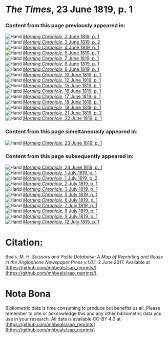 # *The Times*, 23 June 1819, p. 1  
  
### Content from this page previously appeared in:  
![Hand](http://scissorsandpaste.net/wp-content/uploads/2017/06/smallhandpointer.png) [*Morning Chronicle*, 2 June 1819, p. 1](https://mhbeals.github.io/sap_html/Morning-Chronicle/Morning-Chronicle-2-June-1819-p-1)  
![Hand](http://scissorsandpaste.net/wp-content/uploads/2017/06/smallhandpointer.png) [*Morning Chronicle*, 3 June 1819, p. 2](https://mhbeals.github.io/sap_html/Morning-Chronicle/Morning-Chronicle-3-June-1819-p-2)  
![Hand](http://scissorsandpaste.net/wp-content/uploads/2017/06/smallhandpointer.png) [*Morning Chronicle*, 4 June 1819, p. 1](https://mhbeals.github.io/sap_html/Morning-Chronicle/Morning-Chronicle-4-June-1819-p-1)  
![Hand](http://scissorsandpaste.net/wp-content/uploads/2017/06/smallhandpointer.png) [*Morning Chronicle*, 5 June 1819, p. 1](https://mhbeals.github.io/sap_html/Morning-Chronicle/Morning-Chronicle-5-June-1819-p-1)  
![Hand](http://scissorsandpaste.net/wp-content/uploads/2017/06/smallhandpointer.png) [*Morning Chronicle*, 7 June 1819, p. 1](https://mhbeals.github.io/sap_html/Morning-Chronicle/Morning-Chronicle-7-June-1819-p-1)  
![Hand](http://scissorsandpaste.net/wp-content/uploads/2017/06/smallhandpointer.png) [*Morning Chronicle*, 8 June 1819, p. 1](https://mhbeals.github.io/sap_html/Morning-Chronicle/Morning-Chronicle-8-June-1819-p-1)  
![Hand](http://scissorsandpaste.net/wp-content/uploads/2017/06/smallhandpointer.png) [*Morning Chronicle*, 9 June 1819, p. 1](https://mhbeals.github.io/sap_html/Morning-Chronicle/Morning-Chronicle-9-June-1819-p-1)  
![Hand](http://scissorsandpaste.net/wp-content/uploads/2017/06/smallhandpointer.png) [*Morning Chronicle*, 10 June 1819, p. 1](https://mhbeals.github.io/sap_html/Morning-Chronicle/Morning-Chronicle-10-June-1819-p-1)  
![Hand](http://scissorsandpaste.net/wp-content/uploads/2017/06/smallhandpointer.png) [*Morning Chronicle*, 12 June 1819, p. 1](https://mhbeals.github.io/sap_html/Morning-Chronicle/Morning-Chronicle-12-June-1819-p-1)  
![Hand](http://scissorsandpaste.net/wp-content/uploads/2017/06/smallhandpointer.png) [*Morning Chronicle*, 15 June 1819, p. 1](https://mhbeals.github.io/sap_html/Morning-Chronicle/Morning-Chronicle-15-June-1819-p-1)  
![Hand](http://scissorsandpaste.net/wp-content/uploads/2017/06/smallhandpointer.png) [*Morning Chronicle*, 16 June 1819, p. 1](https://mhbeals.github.io/sap_html/Morning-Chronicle/Morning-Chronicle-16-June-1819-p-1)  
![Hand](http://scissorsandpaste.net/wp-content/uploads/2017/06/smallhandpointer.png) [*Morning Chronicle*, 17 June 1819, p. 1](https://mhbeals.github.io/sap_html/Morning-Chronicle/Morning-Chronicle-17-June-1819-p-1)  
![Hand](http://scissorsandpaste.net/wp-content/uploads/2017/06/smallhandpointer.png) [*Morning Chronicle*, 18 June 1819, p. 1](https://mhbeals.github.io/sap_html/Morning-Chronicle/Morning-Chronicle-18-June-1819-p-1)  
![Hand](http://scissorsandpaste.net/wp-content/uploads/2017/06/smallhandpointer.png) [*Morning Chronicle*, 19 June 1819, p. 1](https://mhbeals.github.io/sap_html/Morning-Chronicle/Morning-Chronicle-19-June-1819-p-1)  
![Hand](http://scissorsandpaste.net/wp-content/uploads/2017/06/smallhandpointer.png) [*Morning Chronicle*, 21 June 1819, p. 2](https://mhbeals.github.io/sap_html/Morning-Chronicle/Morning-Chronicle-21-June-1819-p-2)  
![Hand](http://scissorsandpaste.net/wp-content/uploads/2017/06/smallhandpointer.png) [*Morning Chronicle*, 22 June 1819, p. 1](https://mhbeals.github.io/sap_html/Morning-Chronicle/Morning-Chronicle-22-June-1819-p-1)  
  
### Content from this page simeltaneously appeared in:  
![Hand](http://scissorsandpaste.net/wp-content/uploads/2017/06/smallhandpointer.png) [*Morning Chronicle*, 23 June 1819, p. 1](https://mhbeals.github.io/sap_html/Morning-Chronicle/Morning-Chronicle-23-June-1819-p-1)  
  
### Content from this page subsequently appeared in:  
![Hand](http://scissorsandpaste.net/wp-content/uploads/2017/06/smallhandpointer.png) [*Morning Chronicle*, 24 June 1819, p. 1](https://mhbeals.github.io/sap_html/Morning-Chronicle/Morning-Chronicle-24-June-1819-p-1)  
![Hand](http://scissorsandpaste.net/wp-content/uploads/2017/06/smallhandpointer.png) [*Morning Chronicle*, 1 July 1819, p. 1](https://mhbeals.github.io/sap_html/Morning-Chronicle/Morning-Chronicle-1-July-1819-p-1)  
![Hand](http://scissorsandpaste.net/wp-content/uploads/2017/06/smallhandpointer.png) [*Morning Chronicle*, 1 July 1819, p. 2](https://mhbeals.github.io/sap_html/Morning-Chronicle/Morning-Chronicle-1-July-1819-p-2)  
![Hand](http://scissorsandpaste.net/wp-content/uploads/2017/06/smallhandpointer.png) [*Morning Chronicle*, 2 July 1819, p. 1](https://mhbeals.github.io/sap_html/Morning-Chronicle/Morning-Chronicle-2-July-1819-p-1)  
![Hand](http://scissorsandpaste.net/wp-content/uploads/2017/06/smallhandpointer.png) [*Morning Chronicle*, 3 July 1819, p. 1](https://mhbeals.github.io/sap_html/Morning-Chronicle/Morning-Chronicle-3-July-1819-p-1)  
![Hand](http://scissorsandpaste.net/wp-content/uploads/2017/06/smallhandpointer.png) [*Morning Chronicle*, 5 July 1819, p. 1](https://mhbeals.github.io/sap_html/Morning-Chronicle/Morning-Chronicle-5-July-1819-p-1)  
![Hand](http://scissorsandpaste.net/wp-content/uploads/2017/06/smallhandpointer.png) [*Morning Chronicle*, 6 July 1819, p. 1](https://mhbeals.github.io/sap_html/Morning-Chronicle/Morning-Chronicle-6-July-1819-p-1)  
![Hand](http://scissorsandpaste.net/wp-content/uploads/2017/06/smallhandpointer.png) [*Morning Chronicle*, 7 July 1819, p. 1](https://mhbeals.github.io/sap_html/Morning-Chronicle/Morning-Chronicle-7-July-1819-p-1)  
![Hand](http://scissorsandpaste.net/wp-content/uploads/2017/06/smallhandpointer.png) [*Morning Chronicle*, 8 July 1819, p. 1](https://mhbeals.github.io/sap_html/Morning-Chronicle/Morning-Chronicle-8-July-1819-p-1)  
![Hand](http://scissorsandpaste.net/wp-content/uploads/2017/06/smallhandpointer.png) [*Morning Chronicle*, 9 July 1819, p. 1](https://mhbeals.github.io/sap_html/Morning-Chronicle/Morning-Chronicle-9-July-1819-p-1)  
![Hand](http://scissorsandpaste.net/wp-content/uploads/2017/06/smallhandpointer.png) [*Morning Chronicle*, 12 July 1819, p. 1](https://mhbeals.github.io/sap_html/Morning-Chronicle/Morning-Chronicle-12-July-1819-p-1)  


# Citation: 

Beals. M. H. *Scissors and Paste Database: A Map of Reprinting and Reuse in the Anglophone Newspaper Press v.1.0.1.* 2 June 2017. Available at [https://github.com/mhbeals/sap_reprints/](https://github.com/mhbeals/sap_reprints/). 

# Nota Bona

Bibliometric data is time consuming to produce but benefits us all. Please remember to cite or acknowledge this and any other bibliometric data you use in your research. All data is available CC-BY 4.0 at [https://github.com/mhbeals/sap_reprints](https://github.com/mhbeals/sap_reprints)